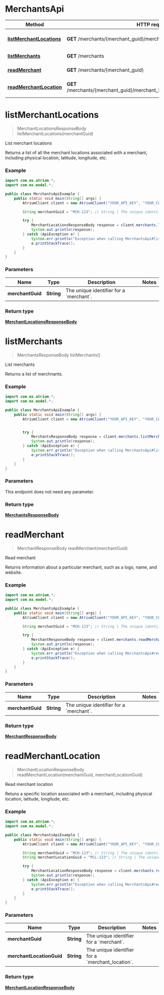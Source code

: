 # MerchantsApi

Method | HTTP request | Description
------------- | ------------- | -------------
[**listMerchantLocations**](MerchantsApi.md#listMerchantLocations) | **GET** /merchants/{merchant_guid}/merchant_locations | List merchant locations
[**listMerchants**](MerchantsApi.md#listMerchants) | **GET** /merchants | List merchants
[**readMerchant**](MerchantsApi.md#readMerchant) | **GET** /merchants/{merchant_guid} | Read merchant
[**readMerchantLocation**](MerchantsApi.md#readMerchantLocation) | **GET** /merchants/{merchant_guid}/merchant_locations/{merchant_location_guid} | Read merchant location


<a name="listMerchantLocations"></a>
# **listMerchantLocations**
> MerchantLocationsResponseBody listMerchantLocations(merchantGuid)

List merchant locations

Returns a list of all the merchant locations associated with a merchant, including physical location, latitude, longitude, etc.

### Example
```java
import com.mx.atrium.*;
import com.mx.model.*;

public class MerchantsApiExample {
    public static void main(String[] args) {
        AtriumClient client = new AtriumClient("YOUR_API_KEY", "YOUR_CLIENT_ID", "https://vestibule.mx.com");

        String merchantGuid = "MCH-123"; // String | The unique identifier for a `merchant`.

        try {
            MerchantLocationsResponseBody response = client.merchants.listMerchantLocations(merchantGuid);
            System.out.println(response);
        } catch (ApiException e) {
            System.err.println("Exception when calling MerchantsApi#listMerchantLocations");
            e.printStackTrace();
        }
    }
}
```

### Parameters

Name | Type | Description  | Notes
------------- | ------------- | ------------- | -------------
 **merchantGuid** | **String**| The unique identifier for a &#x60;merchant&#x60;. |

### Return type

[**MerchantLocationsResponseBody**](MerchantLocationsResponseBody.md)

<a name="listMerchants"></a>
# **listMerchants**
> MerchantsResponseBody listMerchants()

List merchants

Returns a list of merchnants.

### Example
```java
import com.mx.atrium.*;
import com.mx.model.*;

public class MerchantsApiExample {
    public static void main(String[] args) {
        AtriumClient client = new AtriumClient("YOUR_API_KEY", "YOUR_CLIENT_ID", "https://vestibule.mx.com");


        try {
            MerchantsResponseBody response = client.merchants.listMerchants();
            System.out.println(response);
        } catch (ApiException e) {
            System.err.println("Exception when calling MerchantsApi#listMerchants");
            e.printStackTrace();
        }
    }
}
```

### Parameters
This endpoint does not need any parameter.

### Return type

[**MerchantsResponseBody**](MerchantsResponseBody.md)

<a name="readMerchant"></a>
# **readMerchant**
> MerchantResponseBody readMerchant(merchantGuid)

Read merchant

Returns information about a particular merchant, such as a logo, name, and website.

### Example
```java
import com.mx.atrium.*;
import com.mx.model.*;

public class MerchantsApiExample {
    public static void main(String[] args) {
        AtriumClient client = new AtriumClient("YOUR_API_KEY", "YOUR_CLIENT_ID", "https://vestibule.mx.com");

        String merchantGuid = "MCH-123"; // String | The unique identifier for a `merchant`.

        try {
            MerchantResponseBody response = client.merchants.readMerchant(merchantGuid);
            System.out.println(response);
        } catch (ApiException e) {
            System.err.println("Exception when calling MerchantsApi#readMerchant");
            e.printStackTrace();
        }
    }
}
```

### Parameters

Name | Type | Description  | Notes
------------- | ------------- | ------------- | -------------
 **merchantGuid** | **String**| The unique identifier for a &#x60;merchant&#x60;. |

### Return type

[**MerchantResponseBody**](MerchantResponseBody.md)

<a name="readMerchantLocation"></a>
# **readMerchantLocation**
> MerchantLocationResponseBody readMerchantLocation(merchantGuid, merchantLocationGuid)

Read merchant location

Retuns a specific location associated with a merchant, including physical location, latitude, longitude, etc.

### Example
```java
import com.mx.atrium.*;
import com.mx.model.*;

public class MerchantsApiExample {
    public static void main(String[] args) {
        AtriumClient client = new AtriumClient("YOUR_API_KEY", "YOUR_CLIENT_ID", "https://vestibule.mx.com");

        String merchantGuid = "MCH-123"; // String | The unique identifier for a `merchant`.
        String merchantLocationGuid = "MCL-123"; // String | The unique identifier for a `merchant_location`.

        try {
            MerchantLocationResponseBody response = client.merchants.readMerchantLocation(merchantGuid, merchantLocationGuid);
            System.out.println(response);
        } catch (ApiException e) {
            System.err.println("Exception when calling MerchantsApi#readMerchantLocation");
            e.printStackTrace();
        }
    }
}
```

### Parameters

Name | Type | Description  | Notes
------------- | ------------- | ------------- | -------------
 **merchantGuid** | **String**| The unique identifier for a &#x60;merchant&#x60;. |
 **merchantLocationGuid** | **String**| The unique identifier for a &#x60;merchant_location&#x60;. |

### Return type

[**MerchantLocationResponseBody**](MerchantLocationResponseBody.md)

